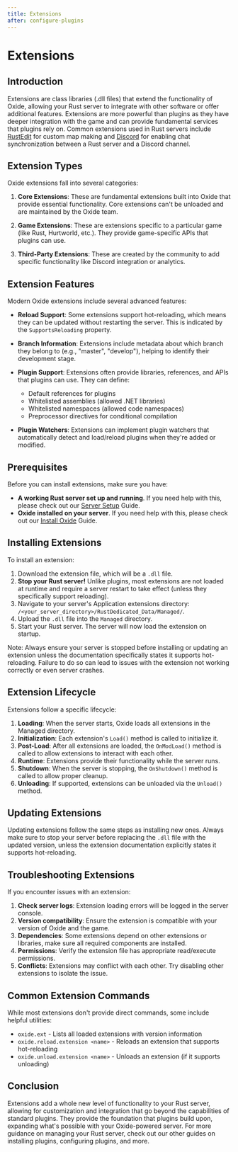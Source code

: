 ```yaml
---
title: Extensions
after: configure-plugins
---
```


# Extensions

## Introduction

Extensions are class libraries (.dll files) that extend the functionality of Oxide, allowing your Rust server to integrate with other software or offer additional features. Extensions are more powerful than plugins as they have deeper integration with the game and can provide fundamental services that plugins rely on. Common extensions used in Rust servers include [RustEdit](https://www.rustedit.io/) for custom map making and [Discord](https://discord.com/) for enabling chat synchronization between a Rust server and a Discord channel.

## Extension Types

Oxide extensions fall into several categories:

1. **Core Extensions**: These are fundamental extensions built into Oxide that provide essential functionality. Core extensions can't be unloaded and are maintained by the Oxide team.

2. **Game Extensions**: These are extensions specific to a particular game (like Rust, Hurtworld, etc.). They provide game-specific APIs that plugins can use.

3. **Third-Party Extensions**: These are created by the community to add specific functionality like Discord integration or analytics.

## Extension Features

Modern Oxide extensions include several advanced features:

- **Reload Support**: Some extensions support hot-reloading, which means they can be updated without restarting the server. This is indicated by the `SupportsReloading` property.

- **Branch Information**: Extensions include metadata about which branch they belong to (e.g., "master", "develop"), helping to identify their development stage.

- **Plugin Support**: Extensions often provide libraries, references, and APIs that plugins can use. They can define:
  - Default references for plugins
  - Whitelisted assemblies (allowed .NET libraries) 
  - Whitelisted namespaces (allowed code namespaces)
  - Preprocessor directives for conditional compilation

- **Plugin Watchers**: Extensions can implement plugin watchers that automatically detect and load/reload plugins when they're added or modified.

## Prerequisites

Before you can install extensions, make sure you have:

- **A working Rust server set up and running**. If you need help with this, please check out our [Server Setup](todo_server_setup_linky) Guide.
- **Oxide installed on your server**. If you need help with this, please check out our [Install Oxide](todo_install_oxide_linky) Guide.

## Installing Extensions

To install an extension:

1. Download the extension file, which will be a `.dll` file.
2. **Stop your Rust server!** Unlike plugins, most extensions are not loaded at runtime and require a server restart to take effect (unless they specifically support reloading).
3. Navigate to your server's Application extensions directory: `/<your_server_directory>/RustDedicated_Data/Managed/`.
4. Upload the `.dll` file into the `Managed` directory.
5. Start your Rust server. The server will now load the extension on startup.

Note: Always ensure your server is stopped before installing or updating an extension unless the documentation specifically states it supports hot-reloading. Failure to do so can lead to issues with the extension not working correctly or even server crashes.

## Extension Lifecycle

Extensions follow a specific lifecycle:

1. **Loading**: When the server starts, Oxide loads all extensions in the Managed directory.
2. **Initialization**: Each extension's `Load()` method is called to initialize it.
3. **Post-Load**: After all extensions are loaded, the `OnModLoad()` method is called to allow extensions to interact with each other.
4. **Runtime**: Extensions provide their functionality while the server runs.
5. **Shutdown**: When the server is stopping, the `OnShutdown()` method is called to allow proper cleanup.
6. **Unloading**: If supported, extensions can be unloaded via the `Unload()` method.

## Updating Extensions

Updating extensions follow the same steps as installing new ones. Always make sure to stop your server before replacing the `.dll` file with the updated version, unless the extension documentation explicitly states it supports hot-reloading.

## Troubleshooting Extensions

If you encounter issues with an extension:

1. **Check server logs**: Extension loading errors will be logged in the server console.
2. **Version compatibility**: Ensure the extension is compatible with your version of Oxide and the game.
3. **Dependencies**: Some extensions depend on other extensions or libraries, make sure all required components are installed.
4. **Permissions**: Verify the extension file has appropriate read/execute permissions.
5. **Conflicts**: Extensions may conflict with each other. Try disabling other extensions to isolate the issue.

## Common Extension Commands

While most extensions don't provide direct commands, some include helpful utilities:

- `oxide.ext` - Lists all loaded extensions with version information
- `oxide.reload.extension <name>` - Reloads an extension that supports hot-reloading
- `oxide.unload.extension <name>` - Unloads an extension (if it supports unloading)

## Conclusion

Extensions add a whole new level of functionality to your Rust server, allowing for customization and integration that go beyond the capabilities of standard plugins. They provide the foundation that plugins build upon, expanding what's possible with your Oxide-powered server. For more guidance on managing your Rust server, check out our other guides on installing plugins, configuring plugins, and more.